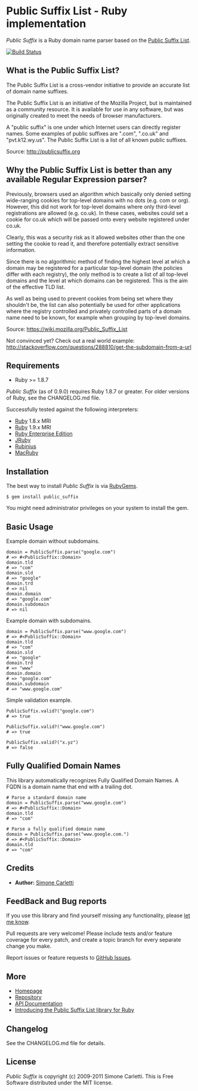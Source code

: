# Public Suffix List - Ruby implementation

*Public Suffix* is a Ruby domain name parser based on the [Public Suffix List](http://publicsuffix.org).

[![Build Status](https://secure.travis-ci.org/weppos/public_suffix_service.png)](http://travis-ci.org/weppos/public_suffix_service)


## What is the Public Suffix List?

The Public Suffix List is a cross-vendor initiative to provide an accurate list of domain name suffixes.

The Public Suffix List is an initiative of the Mozilla Project, but is maintained as a community resource. It is available for use in any software, but was originally created to meet the needs of browser manufacturers.

A "public suffix" is one under which Internet users can directly register names. Some examples of public suffixes are ".com", ".co.uk" and "pvt.k12.wy.us". The Public Suffix List is a list of all known public suffixes.

Source: http://publicsuffix.org


## Why the Public Suffix List is better than any available Regular Expression parser?

Previously, browsers used an algorithm which basically only denied setting wide-ranging cookies for top-level domains with no dots (e.g. com or org). However, this did not work for top-level domains where only third-level registrations are allowed (e.g. co.uk). In these cases, websites could set a cookie for co.uk which will be passed onto every website registered under co.uk.

Clearly, this was a security risk as it allowed websites other than the one setting the cookie to read it, and therefore potentially extract sensitive information.

Since there is no algorithmic method of finding the highest level at which a domain may be registered for a particular top-level domain (the policies differ with each registry), the only method is to create a list of all top-level domains and the level at which domains can be registered. This is the aim of the effective TLD list.

As well as being used to prevent cookies from being set where they shouldn't be, the list can also potentially be used for other applications where the registry controlled and privately controlled parts of a domain name need to be known, for example when grouping by top-level domains.

Source: https://wiki.mozilla.org/Public_Suffix_List

Not convinced yet? Check out a real world example:
http://stackoverflow.com/questions/288810/get-the-subdomain-from-a-url


## Requirements

* Ruby >= 1.8.7

*Public Suffix* (as of 0.9.0) requires Ruby 1.8.7 or greater.
For older versions of Ruby, see the CHANGELOG.md file.

Successfully tested against the following interpreters:

* [Ruby](http://www.ruby-lang.org/) 1.8.x MRI
* [Ruby](http://www.ruby-lang.org/) 1.9.x MRI
* [Ruby Enterprise Edition](http://www.rubyenterpriseedition.com/)
* [JRuby](http://jruby.org/)
* [Rubinius](http://rubini.us/)
* [MacRuby](http://www.macruby.org/)


## Installation

The best way to install *Public Suffix* is via [RubyGems](https://rubygems.org/).

    $ gem install public_suffix

You might need administrator privileges on your system to install the gem.


## Basic Usage

Example domain without subdomains.

    domain = PublicSuffix.parse("google.com")
    # => #<PublicSuffix::Domain>
    domain.tld
    # => "com"
    domain.sld
    # => "google"
    domain.trd
    # => nil
    domain.domain
    # => "google.com"
    domain.subdomain
    # => nil

Example domain with subdomains.

    domain = PublicSuffix.parse("www.google.com")
    # => #<PublicSuffix::Domain>
    domain.tld
    # => "com"
    domain.sld
    # => "google"
    domain.trd
    # => "www"
    domain.domain
    # => "google.com"
    domain.subdomain
    # => "www.google.com"

Simple validation example.

    PublicSuffix.valid?("google.com")
    # => true

    PublicSuffix.valid?("www.google.com")
    # => true

    PublicSuffix.valid?("x.yz")
    # => false

## Fully Qualified Domain Names

This library automatically recognizes Fully Qualified Domain Names. A FQDN is a domain name that end with a trailing dot.

    # Parse a standard domain name
    domain = PublicSuffix.parse("www.google.com")
    # => #<PublicSuffix::Domain>
    domain.tld
    # => "com"

    # Parse a fully qualified domain name
    domain = PublicSuffix.parse("www.google.com.")
    # => #<PublicSuffix::Domain>
    domain.tld
    # => "com"


## Credits

* **Author:** [Simone Carletti](http://www.simonecarletti.com/)


## FeedBack and Bug reports

If you use this library and find yourself missing any functionality, please [let me know](mailto:weppos@weppos.net).

Pull requests are very welcome! Please include tests and/or feature coverage for every patch, and create a topic branch for every separate change you make.

Report issues or feature requests to [GitHub Issues](https://github.com/weppos/public_suffix_service/issues).


## More

* [Homepage](http://www.simonecarletti.com/code/public_suffix)
* [Repository](https://github.com/weppos/public_suffix_service)
* [API Documentation](http://rubydoc.info/gems/public_suffix)
* [Introducing the Public Suffix List library for Ruby](http://www.simonecarletti.com/blog/2010/06/public-suffix-list-library-for-ruby/)


## Changelog

See the CHANGELOG.md file for details.


## License

*Public Suffix* is copyright (c) 2009-2011 Simone Carletti.
This is Free Software distributed under the MIT license.
